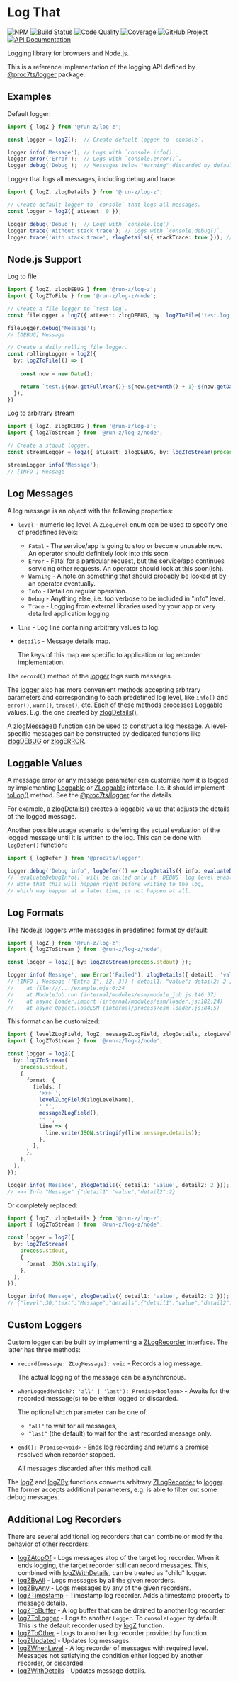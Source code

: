 Log That
========

[![NPM][npm-image]][npm-url]
[![Build Status][build-status-img]][build-status-link]
[![Code Quality][quality-img]][quality-link]
[![Coverage][coverage-img]][coverage-link]
[![GitHub Project][github-image]][github-url]
[![API Documentation][api-docs-image]][API documentation]

Logging library for browsers and Node.js.

This is a reference implementation of the logging API defined by [@proc7ts/logger] package.

[npm-image]: https://img.shields.io/npm/v/@run-z/log-z.svg?logo=npm
[npm-url]: https://www.npmjs.com/package/@run-z/log-z
[build-status-img]: https://github.com/run-z/log-z/workflows/Build/badge.svg
[build-status-link]: https://github.com/run-z/log-z/actions?query=workflow:Build
[quality-img]: https://app.codacy.com/project/badge/Grade/17c8d581b0254f379875ec1355dcdce4
[quality-link]: https://www.codacy.com/gh/run-z/log-z/dashboard?utm_source=github.com&utm_medium=referral&utm_content=run-z/log-z&utm_campaign=Badge_Grade
[coverage-img]: https://app.codacy.com/project/badge/Coverage/17c8d581b0254f379875ec1355dcdce4
[coverage-link]: https://www.codacy.com/gh/run-z/log-z/dashboard?utm_source=github.com&utm_medium=referral&utm_content=run-z/log-z&utm_campaign=Badge_Coverage
[github-image]: https://img.shields.io/static/v1?logo=github&label=GitHub&message=project&color=informational
[github-url]: https://github.com/run-z/log-z
[api-docs-image]: https://img.shields.io/static/v1?logo=typescript&label=API&message=docs&color=informational
[API documentation]: https://run-z.github.io/log-z/
[@proc7ts/logger]: https://www.npmjs.com/package/@proc7ts/logger


Examples
--------

Default logger:
```typescript
import { logZ } from '@run-z/log-z';

const logger = logZ();  // Create default logger to `console`.

logger.info('Message'); // Logs with `console.info()`.
logger.error('Error');  // Logs with `console.error()`.
logger.debug('Debug');  // Messages below "Warning" discarded by default.
```

Logger that logs all messages, including debug and trace.
```typescript
import { logZ, zlogDetails } from '@run-z/log-z';

// Create default logger to `console` that logs all messages.
const logger = logZ({ atLeast: 0 });

logger.debug('Debug');  // Logs with `console.log()`.
logger.trace('Without stack trace'); // Logs with `console.debug()`.
logger.trace('With stack trace', zlogDetails({ stackTrace: true })); // Logs with `console.trace()`.
```

Node.js Support
---------------

Log to file
```typescript
import { logZ, zlogDEBUG } from '@run-z/log-z';
import { logZToFile } from '@run-z/log-z/node';

// Create a file logger to `test.log`.
const fileLogger = logZ({ atLeast: zlogDEBUG, by: logZToFile('test.log') });

fileLogger.debug('Message');
// [DEBUG] Message

// Create a daily rolling file logger.
const rollingLogger = logZ({
  by: logZToFile(() => {
    
    const now = new Date();

    return `test.${now.getFullYear()}-${now.getMonth() + 1}-${now.getDate()}.log`;
  }),
})
```

Log to arbitrary stream
```typescript
import { logZ, zlogDEBUG } from '@run-z/log-z';
import { logZToStream } from '@run-z/log-z/node';

// Create a stdout logger.
const streamLogger = logZ({ atLeast: zlogDEBUG, by: logZToStream(process.stdout) });

streamLogger.info('Message');
// [INFO ] Message
```

Log Messages
------------

A log message is an object with the following properties:

- `level` - numeric log level. A `ZLogLevel` enum can be used to specify one of predefined levels:

  - `Fatal` - The service/app is going to stop or become unusable now.
    An operator should definitely look into this soon.
  - `Error` - Fatal for a particular request, but the service/app continues servicing other requests.
    An operator should look at this soon(ish).
  - `Warning` - A note on something that should probably be looked at by an operator eventually.
  - `Info` - Detail on regular operation.
  - `Debug` - Anything else, i.e. too verbose to be included in "info" level.     
  - `Trace` - Logging from external libraries used by your app or very detailed application logging.

- `line` - Log line containing arbitrary values to log.

- `details` - Message details map.

  The keys of this map are specific to application or log recorder implementation.


The `record()` method of the [logger] logs such messages.

The [logger] also has more convenient methods accepting arbitrary parameters and corresponding to each predefined log
level, like `info()` and `error()`, `warn()`, `trace()`, etc. Each of these methods processes [Loggable] values. E.g.
the one created by [zlogDetails()].

A [zlogMessage()] function can be used to construct a log message. A level-specific messages can be constructed by
dedicated functions like [zlogDEBUG] or [zlogERROR].

[logger]: https://run-z.github.io/log-z/interfaces/Module__run_z_log_z.ZLogger.html
[Loggable]: https://proc7ts.github.io/logger/interfaces/Loggable.html
[zlogDetails()]: https://run-z.github.io/log-z/modules/Module__run_z_log_z.html#zlogDetails
[zlogMessage()]: https://run-z.github.io/log-z/modules/Module__run_z_log_z.html#zlogMessage
[zlogDEBUG]: https://run-z.github.io/log-z/modules/Module__run_z_log_z.html#zlogDEBUG
[zlogERROR]: https://run-z.github.io/log-z/modules/Module__run_z_log_z.html#zlogERROR


Loggable Values
---------------

A message error or any message parameter can customize how it is logged by implementing [Loggable] or [ZLoggable]
interface. I.e. it should implement [toLog()] method. See the [@proc7ts/logger] for the details.

For example, a [zlogDetails()] creates a loggable value that adjusts the details of the logged message.

Another possible usage scenario is deferring the actual evaluation of the logged message until it is written to the log.
This can be done with `logDefer()` function:
```typescript
import { logDefer } from '@proc7ts/logger';

logger.debug('Debug info', logDefer(() => zlogDetails({ info: evaluateDebugInfo() })));
// `evaluateDebugInfo()` will be called only if `DEBUG` log level enabled.
// Note that this will happen right before writing to the log,
// which may happen at a later time, or not happen at all.
``` 

[ZLoggable]: https://run-z.github.io/log-z/interfaces/Module__run_z_log_z.ZLoggable.html
[toLog()]: https://run-z.github.io/log-z/interfaces/Module__run_z_log_z.ZLoggable.html#toLog

Log Formats
-----------

The Node.js loggers write messages in predefined format by default:
```typescript
import { logZ } from '@run-z/log-z';
import { logZToStream } from '@run-z/log-z/node';

const logger = logZ({ by: logZToStream(process.stdout) });

logger.info('Message', new Error('Failed'), zlogDetails({ detail1: 'value', detail2: 2 }), 'Extra 1', [2, 3])
// [INFO ] Message ("Extra 1", [2, 3]) { detail1: "value"; detail2: 2 } Error: Failed
//    at file:///.../example.mjs:6:24
//    at ModuleJob.run (internal/modules/esm/module_job.js:146:37)
//    at async Loader.import (internal/modules/esm/loader.js:182:24)
//    at async Object.loadESM (internal/process/esm_loader.js:84:5)
```

This format can be customized:
```typescript
import { levelZLogField, logZ, messageZLogField, zlogDetails, zlogLevelName } from '@run-z/log-z';
import { logZToStream } from '@run-z/log-z/node';

const logger = logZ({
  by: logZToStream(
    process.stdout,
    {
      format: {
        fields: [
          '>>> ',
          levelZLogField(zlogLevelName),
          ' "',
          messageZLogField(),
          '" ',
          line => {
            line.write(JSON.stringify(line.message.details));
          },
        ],
      },
    },
  ),
});

logger.info('Message', zlogDetails({ detail1: 'value', detail2: 2 }));
// >>> Info "Message" {"detail1":"value","detail2":2}
```

Or completely replaced:
```typescript
import { logZ, zlogDetails } from '@run-z/log-z';
import { logZToStream } from '@run-z/log-z/node';

const logger = logZ({
  by: logZToStream(
    process.stdout,
    {
      format: JSON.stringify,
    },
  ),
});

logger.info('Message', zlogDetails({ detail1: 'value', detail2: 2 }));
// {"level":30,"text":"Message","details":{"detail1":"value","detail2":2},"extra":[]}
```


Custom Loggers
--------------

Custom logger can be built by implementing a [ZLogRecorder] interface. The latter has three methods:

- `record(message: ZLogMessage): void` - Records a log message.

  The actual logging of the message can be asynchronous.

- `whenLogged(which?: 'all' | 'last'): Promise<boolean>` - Awaits for the recorded message(s) to be either logged or
  discarded.  

  The optional `which` parameter can be one of:
  
  - `"all"` to wait for all messages,
  - `"last"` (the default) to wait for the last recorded message only.

- `end(): Promise<void>` - Ends log recording and returns a promise resolved when recorder stopped.

  All messages discarded after this method call. 


The [logZ] and [logZBy] functions converts arbitrary [ZLogRecorder] to [logger]. The former accepts additional
parameters, e.g. is able to filter out some debug messages.

[logZ]: https://run-z.github.io/log-z/modules/Module__run_z_log_z.html#logZ
[logZBy]: https://run-z.github.io/log-z/modules/Module__run_z_log_z.html#logZBy
[ZLogRecorder]: https://run-z.github.io/log-z/interfaces/Module__run_z_log_z.ZLogRecorder.html


Additional Log Recorders
------------------------

There are several additional log recorders that can combine or modify the behavior of other recorders:

- [logZAtopOf] - Logs messages atop of the target log recorder.
  When it ends logging, the target recorder still can record messages.
  This, combined with [logZWithDetails], can be treated as "child" logger.
- [logZByAll] - Logs messages by all the given recorders.
- [logZByAny] - Logs messages by any of the given recorders.
- [logZTimestamp] - Timestamp log recorder.
  Adds a timestamp property to message details.
- [logZToBuffer] - A log buffer that can be drained to another log recorder.   
- [logZToLogger] - Logs to another `Logger`. To `consoleLogger` by default. This is the default recorder used by [logZ]
  function.
- [logZToOther] - Logs to another log recorder provided by function.
- [logZUpdated] - Updates log messages.
- [logZWhenLevel] - A log recorder of messages with required level.
  Messages not satisfying the condition either logged by another recorder, or discarded.
- [logZWithDetails] - Updates message details.     

[logZAtopOf]: https://run-z.github.io/log-z/modules/Module__run_z_log_z.html#logZAtopOf
[logZByAll]: https://run-z.github.io/log-z/modules/Module__run_z_log_z.html#logZByAll
[logZByAny]: https://run-z.github.io/log-z/modules/Module__run_z_log_z.html#logZByAny
[logZTimestamp]: https://run-z.github.io/log-z/modules/Module__run_z_log_z.html#logZTimestamp
[logZToBuffer]: https://run-z.github.io/log-z/modules/Module__run_z_log_z.html#logZToBuffer
[logZToLogger]: https://run-z.github.io/log-z/modules/Module__run_z_log_z.html#logZToLogger
[logZToOther]: https://run-z.github.io/log-z/modules/Module__run_z_log_z.html#logZToOther
[logZUpdated]: https://run-z.github.io/log-z/modules/Module__run_z_log_z.html#logZUpdated
[logZWhenLevel]: https://run-z.github.io/log-z/modules/Module__run_z_log_z.html#logZWhenLevel
[logZWithDetails]: https://run-z.github.io/log-z/modules/Module__run_z_log_z.html#logZWithDetails
